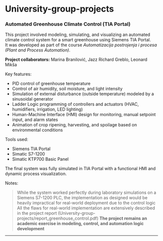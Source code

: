 # University-group-projects

### Automated Greenhouse Climate Control (TIA Portal)

This project involved modeling, simulating, and visualizing an automated climate control system for a smart greenhouse using Siemens TIA Portal.  
It was developed as part of the course *Automatizacija postrojenja i procesa (Plant and Process Automation)*.

**Project collaborators:** Marina Branilović, Jazz Richard Greblo, Leonard Mikša

Key features:
- PID control of greenhouse temperature
- Control of air humidity, soil moisture, and light intensity
- Simulation of external disturbance (outside temperature) modeled by a sinusoidal generator
- Ladder Logic programming of controllers and actuators (HVAC, humidifiers, irrigation, LED lighting)
- Human-Machine Interface (HMI) design for monitoring, manual setpoint input, and alarm states
- Animation of crop ripening, harvesting, and spoilage based on environmental conditions

Tools used:
- Siemens TIA Portal
- Simatic S7-1200
- Simatic KTP700 Basic Panel

The final system was fully simulated in TIA Portal with a functional HMI and dynamic process visualization.

Notes:  
> While the system worked perfectly during laboratory simulations on a Siemens S7-1200 PLC, the implementation as designed would be heavily impractical for real-world deployment due to the control logic
> All the flaws for real-world implementation are extensively described in the project report (University-group-projects/report_greenhouse_control.pdf)
> **The project remains an academic exercise in modeling, control, and automation logic development**


---



